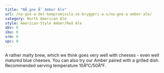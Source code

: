 ```yaml
---
title: "NÃ¸gne Ã˜ Amber Ale"
url: /na-gne-a-det-kompromissla-se-bryggeri-a-s/na-gne-a-amber-ale/
category: North American Ale
style: American-Style Amber/Red Ale
abv: 6
ibu: 0
srm: 0
upc: 0
---
```

A rather malty brew, which we think goes very well with cheeses - even well matured blue cheeses. You can also try our Amber paired with a grilled dish. Recommended serving temperature 10Â°C/50Â°F.
